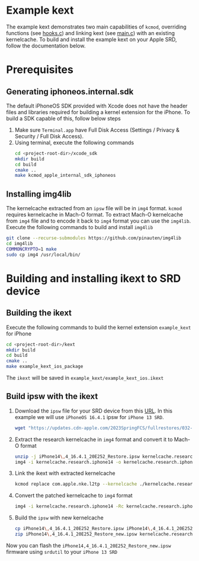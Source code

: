 # Example kext

The example kext demonstrates two main capabilities of `kcmod`, overriding functions (see [hooks.c](./hooks.c)) and linking kext (see [main.c](./main.c)) with an existing kernelcache. To build and install the example kext on your Apple SRD, follow the documentation below.

# Prerequisites

## Generating iphoneos.internal.sdk

The default iPhoneOS SDK provided with Xcode does not have the header files and libraries required for building a kernel extension for the iPhone. To build a SDK capable of this, follow below steps

1. Make sure `Terminal.app` have Full Disk Access (Settings / Privacy & Security / Full Disk Access).
2. Using terminal, execute the following commands
    ``` sh
    cd <project-root-dir>/xcode_sdk
    mkdir build
    cd build
    cmake ..
    make kcmod_apple_internal_sdk_iphoneos
    ```


## Installing img4lib

The kernelcache extracted from an `ipsw` file will be in `img4` format. `kcmod` requires kernelcache in Mach-O format. To extract Mach-O kernelcache from `img4` file and to encode it back to `img4` format you can use the `img4lib`. Execute the following commands to build and install `img4lib`

``` sh
git clone --recurse-submodules https://github.com/pinauten/img4lib
cd img4lib
COMMONCRYPTO=1 make
sudo cp img4 /usr/local/bin/
```

# Building and installing ikext to SRD device

## Building the ikext

Execute the following commands to build the kernel extension `example_kext` for iPhone

``` sh
cd <project-root-dir>/kext
mkdir build
cd build
cmake ..
make example_kext_ios_package
```

The `ikext` will be saved in `example_kext/example_kext_ios.ikext`


## Build ipsw with the ikext

1. Download the `ipsw` file for your SRD device from this [URL](https://github.com/apple/security-research-device/wiki/2.-Installing-System-Versions). In this example we will use `iPhoneOS 16.4.1` ipsw for `iPhone 13 SRD`.

    ``` sh
    wget "https://updates.cdn-apple.com/2023SpringFCS/fullrestores/032-71284/CF85AC1F-2DC7-4D1C-8221-0837335100A9/iPhone14,4_16.4.1_20E252_Restore.ipsw"
    ```

2. Extract the research kernelcache in `img4` format and convert it to Mach-O format
    ``` sh
    unzip -j iPhone14\,4_16.4.1_20E252_Restore.ipsw kernelcache.research.iphone14
    img4 -i kernelcache.research.iphone14 -o kernelcache.research.iphone14.macho
    ```

3. Link the ikext with extracted kernelcache
    ``` sh
    kcmod replace com.apple.nke.l2tp --kernelcache ./kernelcache.research.iphone14.macho --kext <project-root-dir>/kext/build/example_kext/example_kext_ios.ikext --output ./kernelcache.research.iphone14.macho.patched
    ```

4. Convert the patched kernelcache to `img4` format
    ``` sh
    img4 -i kernelcache.research.iphone14 -Rc kernelcache.research.iphone14.macho.patched -o kernelcache.research.iphone14
    ```

5. Build the `ipsw` with new kernelcache
    ``` sh
    cp iPhone14\,4_16.4.1_20E252_Restore.ipsw iPhone14\,4_16.4.1_20E252_Restore_new.ipsw
    zip iPhone14\,4_16.4.1_20E252_Restore_new.ipsw kernelcache.research.iphone14
    ``` 

Now you can flash the `iPhone14,4_16.4.1_20E252_Restore_new.ipsw` firmware using `srdutil` to your `iPhone 13 SRD`
